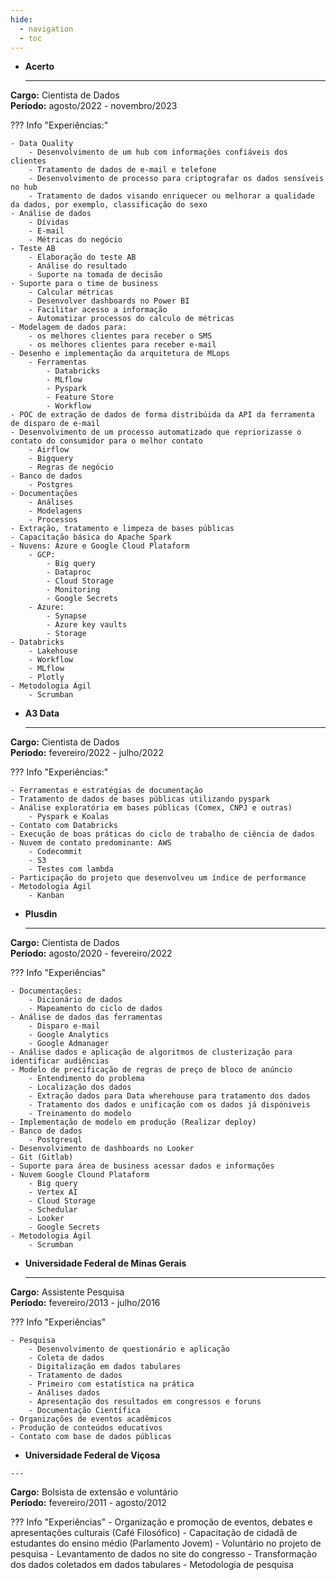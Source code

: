 ```yaml
---
hide:
  - navigation
  - toc
---
```

-   __Acerto__

    ---
<strong>Cargo:</strong> Cientista de Dados<br />
<strong>Período:</strong> agosto/2022 - novembro/2023<br />

??? Info "Experiências:"

    - Data Quality
        - Desenvolvimento de um hub com informações confiáveis dos clientes
        - Tratamento de dados de e-mail e telefone
        - Desenvolvimento de processo para criptografar os dados sensíveis no hub
        - Tratamento de dados visando enriquecer ou melhorar a qualidade da dados, por exemplo, classificação do sexo 
    - Análise de dados
        - Dívidas
        - E-mail 
        - Métricas do negócio
    - Teste AB
        - Elaboração do teste AB
        - Análise do resultado
        - Suporte na tomada de decisão
    - Suporte para o time de business
        - Calcular métricas
        - Desenvolver dashboards no Power BI
        - Facilitar acesso a informação
        - Automatizar processos do calculo de métricas 
    - Modelagem de dados para:
        - os melhores clientes para receber o SMS
        - os melhores clientes para receber e-mail
    - Desenho e implementação da arquitetura de MLops 
        - Ferramentas
            - Databricks
            - MLflow
            - Pyspark 
            - Feature Store
            - Workflow
    - POC de extração de dados de forma distribúida da API da ferramenta de disparo de e-mail
    - Desenvolvimento de um processo automatizado que repriorizasse o contato do consumidor para o melhor contato
        - Airflow
        - Bigquery
        - Regras de negócio 
    - Banco de dados
        - Postgres
    - Documentações
        - Análises
        - Modelagens
        - Processos
    - Extração, tratamento e limpeza de bases públicas
    - Capacitação básica do Apache Spark
    - Nuvens: Azure e Google Cloud Plataform
        - GCP:
            - Big query
            - Dataproc
            - Cloud Storage
            - Monitoring
            - Google Secrets
        - Azure:
            - Synapse
            - Azure key vaults
            - Storage
    - Databricks
        - Lakehouse
        - Workflow
        - MLflow
        - Plotly
    - Metodologia Ágil
        - Scrumban 
    


-   __A3 Data__

    ---

<strong>Cargo:</strong> Cientista de Dados<br />
<strong>Período:</strong> fevereiro/2022 - julho/2022<br />

??? Info "Experiências:"

    - Ferramentas e estratégias de documentação
    - Tratamento de dados de bases públicas utilizando pyspark
    - Análise exploratória em bases públicas (Comex, CNPJ e outras)
        - Pyspark e Koalas
    - Contato com Databricks
    - Execução de boas práticas do ciclo de trabalho de ciência de dados
    - Nuvem de contato predominante: AWS
        - Codecommit
        - S3
        - Testes com lambda 
    - Participação do projeto que desenvolveu um índice de performance
    - Metodologia Ágil
        - Kanban 



-   __Plusdin__

    ---

<strong>Cargo:</strong> Cientista de Dados<br />
<strong>Período:</strong> agosto/2020 - fevereiro/2022<br />

??? Info "Experiências"

    - Documentações:
        - Dicionário de dados
        - Mapeamento do ciclo de dados
    - Análise de dados das ferramentas
        - Disparo e-mail
        - Google Analytics
        - Google Admanager 
    - Análise dados e aplicação de algoritmos de clusterização para identificar audiências
    - Modelo de precificação de regras de preço de bloco de anúncio
        - Entendimento do problema
        - Localização dos dados
        - Extração dados para Data wherehouse para tratamento dos dados
        - Tratamento dos dados e unificação com os dados já dispóniveis
        - Treinamento do modelo
    - Implementação de modelo em produção (Realizar deploy)
    - Banco de dados 
        - Postgresql 
    - Desenvolvimento de dashboards no Looker
    - Git (Gitlab)
    - Suporte para área de business acessar dados e informações
    - Nuvem Google Clound Plataform
        - Big query
        - Vertex AI
        - Cloud Storage
        - Schedular
        - Looker
        - Google Secrets
    - Metodologia Ágil
        - Scrumban 



-   __Universidade Federal de Minas Gerais__

    ---

<strong>Cargo:</strong> Assistente Pesquisa<br />
<strong>Período:</strong> fevereiro/2013 - julho/2016<br />

??? Info "Experiências"

    - Pesquisa
        - Desenvolvimento de questionário e aplicação
        - Coleta de dados
        - Digitalização em dados tabulares
        - Tratamento de dados
        - Primeiro com estatística na prática
        - Análises dados 
        - Apresentação dos resultados em congressos e foruns
        - Documentação Científica 
    - Organizações de eventos acadêmicos
    - Produção de conteúdos educativos 
    - Contato com base de dados públicas


-    __Universidade Federal de Viçosa__

    ---
<strong>Cargo:</strong> Bolsista de extensão e voluntário<br />
<strong>Período:</strong> fevereiro/2011 - agosto/2012<br />
    
??? Info "Experiências"
    - Organização e promoção de eventos, debates e apresentações culturais (Café Filosófico)
    - Capacitação de cidadã de estudantes do ensino médio (Parlamento Jovem)
    - Voluntário no projeto de pesquisa
        - Levantamento de dados no site do congresso
        - Transformação dos dados coletados em dados tabulares
        - Metodologia de pesquisa



